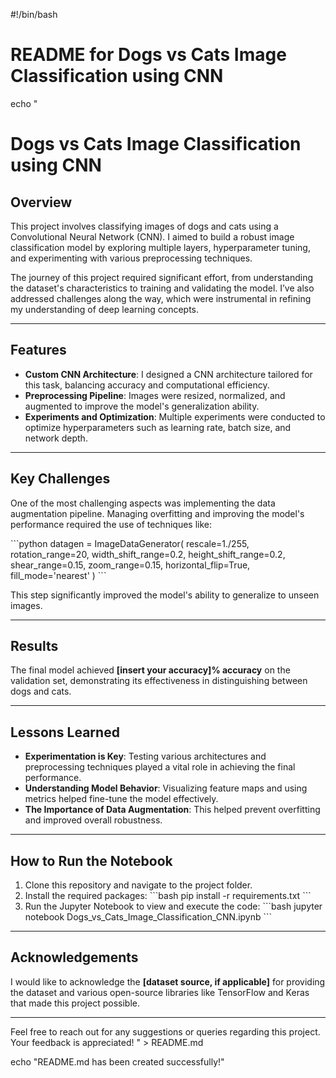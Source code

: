#!/bin/bash

# README for Dogs vs Cats Image Classification using CNN

echo "
# Dogs vs Cats Image Classification using CNN

## Overview
This project involves classifying images of dogs and cats using a Convolutional Neural Network (CNN). I aimed to build a robust image classification model by exploring multiple layers, hyperparameter tuning, and experimenting with various preprocessing techniques.

The journey of this project required significant effort, from understanding the dataset's characteristics to training and validating the model. I’ve also addressed challenges along the way, which were instrumental in refining my understanding of deep learning concepts.

---

## Features
- **Custom CNN Architecture**: I designed a CNN architecture tailored for this task, balancing accuracy and computational efficiency.
- **Preprocessing Pipeline**: Images were resized, normalized, and augmented to improve the model's generalization ability.
- **Experiments and Optimization**: Multiple experiments were conducted to optimize hyperparameters such as learning rate, batch size, and network depth.

---

## Key Challenges
One of the most challenging aspects was implementing the data augmentation pipeline. Managing overfitting and improving the model's performance required the use of techniques like:

\`\`\`python
datagen = ImageDataGenerator(
    rescale=1./255,
    rotation_range=20,
    width_shift_range=0.2,
    height_shift_range=0.2,
    shear_range=0.15,
    zoom_range=0.15,
    horizontal_flip=True,
    fill_mode='nearest'
)
\`\`\`

This step significantly improved the model's ability to generalize to unseen images.

---

## Results
The final model achieved **[insert your accuracy]% accuracy** on the validation set, demonstrating its effectiveness in distinguishing between dogs and cats.

---

## Lessons Learned
- **Experimentation is Key**: Testing various architectures and preprocessing techniques played a vital role in achieving the final performance.
- **Understanding Model Behavior**: Visualizing feature maps and using metrics helped fine-tune the model effectively.
- **The Importance of Data Augmentation**: This helped prevent overfitting and improved overall robustness.

---

## How to Run the Notebook
1. Clone this repository and navigate to the project folder.
2. Install the required packages:
   \`\`\`bash
   pip install -r requirements.txt
   \`\`\`
3. Run the Jupyter Notebook to view and execute the code:
   \`\`\`bash
   jupyter notebook Dogs_vs_Cats_Image_Classification_CNN.ipynb
   \`\`\`

---

## Acknowledgements
I would like to acknowledge the **[dataset source, if applicable]** for providing the dataset and various open-source libraries like TensorFlow and Keras that made this project possible.

---

Feel free to reach out for any suggestions or queries regarding this project. Your feedback is appreciated!
" > README.md

echo "README.md has been created successfully!"

